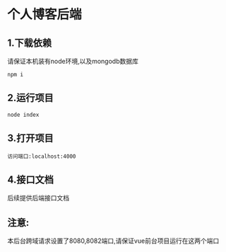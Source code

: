 # 个人博客后端

## 1.下载依赖

请保证本机装有node环境,以及mongodb数据库

```
npm i
```

## 2.运行项目

```
node index
```

## 3.打开项目

```
访问端口:localhost:4000
```

## 4.接口文档

后续提供后端接口文档

## 注意:

本后台跨域请求设置了8080,8082端口,请保证vue前台项目运行在这两个端口